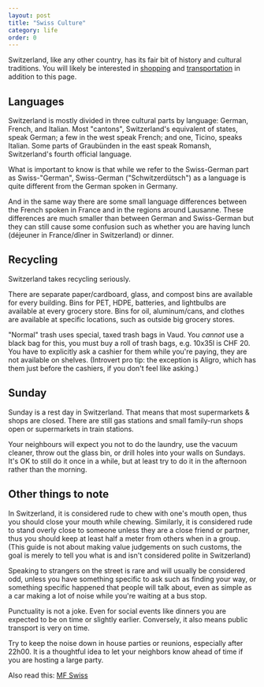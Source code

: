 ```yaml
---
layout: post
title: "Swiss Culture"
category: life
order: 0
---
```


Switzerland, like any other country, has its fair bit of history and cultural traditions.
You will likely be interested in [shopping](/life/shopping) and [transportation](/life/transportation) in addition to this page.


## Languages

Switzerland is mostly divided in three cultural parts by language: German, French, and Italian.
Most "cantons", Switzerland's equivalent of states, speak German; a few in the west speak French; and one, Ticino, speaks Italian.
Some parts of Graubünden in the east speak Romansh, Switzerland's fourth official language.

What is important to know is that while we refer to the Swiss-German part as Swiss-"German", Swiss-German ("Schwitzerdütsch") as a language is quite different from the German spoken in Germany.

And in the same way there are some small language differences between the French spoken in France and in the regions around Lausanne.
These differences are much smaller than between German and Swiss-German but they can still cause some confusion such as whether you are having lunch (déjeuner in France/dîner in Switzerland) or dinner. 


## Recycling

Switzerland takes recycling seriously.

There are separate paper/cardboard, glass, and compost bins are available for every building.
Bins for PET, HDPE, batteries, and lightbulbs are available at every grocery store.
Bins for oil, aluminum/cans, and clothes are available at specific locations, such as outside big grocery stores.

"Normal" trash uses special, taxed trash bags in Vaud. You _cannot_ use a black bag for this, you must buy a roll of trash bags, e.g. 10x35l is CHF 20.
You have to explicitly ask a cashier for them while you're paying, they are not available on shelves.
(Introvert pro tip: the exception is Aligro, which has them just before the cashiers, if you don't feel like asking.)


## Sunday

Sunday is a rest day in Switzerland. That means that most supermarkets & shops are closed. There are still gas stations and small family-run shops open or supermarkets in train stations.

Your neighbours will expect you not to do the laundry, use the vacuum cleaner, throw out the glass bin, or drill holes into your walls on Sundays.
It's OK to still do it once in a while, but at least try to do it in the afternoon rather than the morning.


## Other things to note

In Switzerland, it is considered rude to chew with one's mouth open, thus you should close your mouth while chewing.
Similarly, it is considered rude to stand overly close to someone unless they are a close friend or partner, thus you should keep at least half a meter from others when in a group.
(This guide is not about making value judgements on such customs, the goal is merely to tell you what is and isn't considered polite in Switzerland)

Speaking to strangers on the street is rare and will usually be considered odd, unless you have something specific to ask such as finding your way, or something specific happened that
people will talk about, even as simple as a car making a lot of noise while you're waiting at a bus stop.

Punctuality is not a joke. Even for social events like dinners you are expected to be on time or slightly earlier. Conversely, it also means public transport is very on time.

Try to keep the noise down in house parties or reunions, especially after 22h00. It is a thoughtful idea to let your neighbors know ahead of time if you are hosting a large party. 


Also read this: [MF Swiss](https://www.reddit.com/r/AskReddit/comments/11pcs1/while_i_lived_in_an_apartment_i_kept_a_linksys/c6oqc3m)
